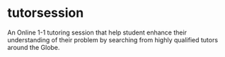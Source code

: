# tutorsession
An Online 1-1 tutoring session that help student enhance their understanding of their problem by searching from highly qualified tutors around the Globe.
